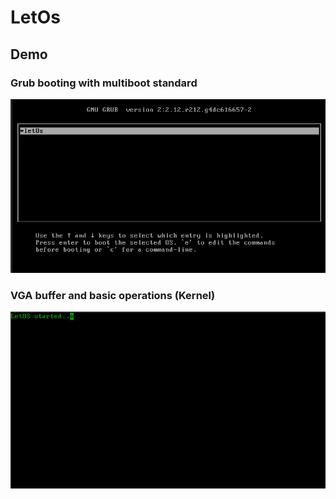 # LetOs

## Demo

### Grub booting with multiboot standard
![boot](/demo/boot.png)

### VGA buffer and basic operations (Kernel)
![terminal](/demo/terminal.png)
